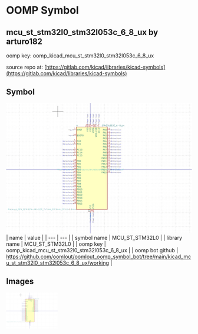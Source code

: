 # OOMP Symbol  
## mcu_st_stm32l0_stm32l053c_6_8_ux  by arturo182  
  
oomp key: oomp_kicad_mcu_st_stm32l0_stm32l053c_6_8_ux  
  
source repo at: [https://gitlab.com/kicad/libraries/kicad-symbols](https://gitlab.com/kicad/libraries/kicad-symbols)  
## Symbol  
  
[![working.png](working_600.png)](working.png)  
| name | value | 
| --- | --- | 
| symbol name | MCU_ST_STM32L0 | 
| library name | MCU_ST_STM32L0 | 
| oomp key | oomp_kicad_mcu_st_stm32l0_stm32l053c_6_8_ux | 
| oomp bot github | https://github.com/oomlout/oomlout_oomp_symbol_bot/tree/main/kicad_mcu_st_stm32l0_stm32l053c_6_8_ux/working | 
## Images  
  
[![working.png](working_140.png)](working.png)  
